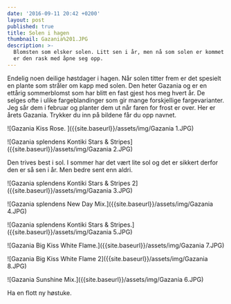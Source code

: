 ```yaml
---
date: '2016-09-11 20:42 +0200'
layout: post
published: true
title: Solen i hagen
thumbnail: Gazania%201.JPG
description: >-
  Blomsten som elsker solen. Litt sen i år, men nå som solen er kommet på besøk,
  er den rask med åpne seg opp.
---
```


Endelig noen deilige høstdager i hagen. Når solen titter frem er det spesielt en plante som stråler om kapp med solen. Den heter Gazania og er en ettårig sommerblomst som har blitt en fast gjest hos meg hvert år.  De selges ofte i ulike fargeblandinger som gir mange forskjellige fargevarianter. Jeg sår dem i februar og planter dem ut når faren for frost er over. Her er årets Gazania. 
Trykker du inn på bildene får du opp navnet. 

![Gazania Kiss Rose. ]({{site.baseurl}}/assets/img/Gazania 1.JPG)

![Gazania splendens Kontiki Stars & Stripes]({{site.baseurl}}/assets/img/Gazania 2.JPG)
 
<!--more-->

Den trives best i sol. I sommer har det vært lite sol og det er sikkert derfor den er så sen i år. Men bedre sent enn aldri.

![Gazania splendens Kontiki Stars & Stripes 2]({{site.baseurl}}/assets/img/Gazania 3.JPG)

![Gazania splendens New Day Mix.]({{site.baseurl}}/assets/img/Gazania 4.JPG)

![Gazania splendens Kontiki Stars & Stripes.]({{site.baseurl}}/assets/img/Gazania 5.JPG)

![Gazania Big Kiss White Flame.]({{site.baseurl}}/assets/img/Gazania 7.JPG)

![Gazania Big Kiss White Flame 2]({{site.baseurl}}/assets/img/Gazania 8.JPG)

![Gazania Sunshine Mix.]({{site.baseurl}}/assets/img/Gazania 6.JPG)

Ha en flott ny høstuke.
